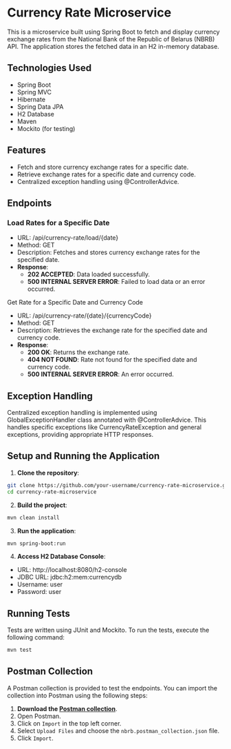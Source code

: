 # Currency Rate Microservice

This is a microservice built using Spring Boot to fetch and display currency exchange rates from the National Bank of
the Republic of Belarus (NBRB) API. The application stores the fetched data in an H2 in-memory database.

## Technologies Used

- Spring Boot
- Spring MVC
- Hibernate
- Spring Data JPA
- H2 Database
- Maven
- Mockito (for testing)

## Features

- Fetch and store currency exchange rates for a specific date.
- Retrieve exchange rates for a specific date and currency code.
- Centralized exception handling using @ControllerAdvice.

## Endpoints

### Load Rates for a Specific Date

- URL: /api/currency-rate/load/{date}
- Method: GET
- Description: Fetches and stores currency exchange rates for the specified date.
- **Response**:
    - **202 ACCEPTED**: Data loaded successfully.
    - **500 INTERNAL SERVER ERROR**: Failed to load data or an error occurred.

Get Rate for a Specific Date and Currency Code

- URL: /api/currency-rate/{date}/{currencyCode}
- Method: GET
- Description: Retrieves the exchange rate for the specified date and currency code.
- **Response**:
    - **200 OK**: Returns the exchange rate.
    - **404 NOT FOUND**: Rate not found for the specified date and currency code.
    - **500 INTERNAL SERVER ERROR**: An error occurred.

## Exception Handling

Centralized exception handling is implemented using GlobalExceptionHandler class annotated with @ControllerAdvice. This
handles specific exceptions like CurrencyRateException and general exceptions, providing appropriate HTTP responses.

## Setup and Running the Application

1. **Clone the repository**:

```bash
git clone https://github.com/your-username/currency-rate-microservice.git
cd currency-rate-microservice
```

2. **Build the project**:

```bash
mvn clean install
```

3. **Run the application**:

```bash
mvn spring-boot:run
```

4. **Access H2 Database Console**:

- URL: http://localhost:8080/h2-console
- JDBC URL: jdbc:h2:mem:currencydb
- Username: user
- Password: user

## Running Tests

Tests are written using JUnit and Mockito. To run the tests, execute the following command:

```bash
mvn test
```

## Postman Collection

A Postman collection is provided to test the endpoints. You can import the collection into Postman using the following steps:

1. **Download the [Postman collection](nbrb.postman_collection.json)**.
2. Open Postman.
3. Click on `Import` in the top left corner.
4. Select `Upload Files` and choose the `nbrb.postman_collection.json` file.
5. Click `Import`.
